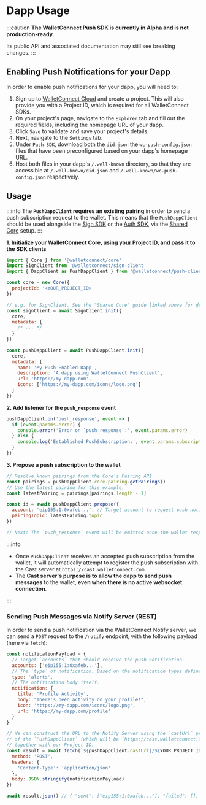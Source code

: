 # Dapp Usage

:::caution
**The WalletConnect Push SDK is currently in Alpha and is not production-ready**.

Its public API and associated documentation may still see breaking changes.
:::

## Enabling Push Notifications for your Dapp

In order to enable push notifications for your dapp, you will need to:

1. Sign up to [WalletConnect Cloud](https://cloud.walletconnect.com) and create a project. This will also provide you with a Project ID, which is required for all WalletConnect SDKs.
2. On your project's page, navigate to the `Explorer` tab and fill out the required fields, including the homepage URL of your dapp.
3. Click `Save` to validate and save your project's details.
4. Next, navigate to the `Settings` tab.
5. Under `Push SDK`, download both the `did.json` the `wc-push-config.json` files that have been preconfigured based on your dapp's homepage URL.
6. Host both files in your dapp's `/.well-known` directory, so that they are accessible at `/.well-known/did.json` and `/.well-known/wc-push-config.json` respectively.

## Usage

:::info
The **`PushDappClient` requires an existing pairing** in order to send a push subscription request to the wallet.
This means that the `PushDappClient` should be used alongside the [Sign SDK](../sign/installation.md) or the
[Auth SDK](../auth/installation.md), via the [Shared Core](../guides/shared-core.md) setup.
:::

**1. Initialize your WalletConnect Core, using [your Project ID](../../cloud/relay.md), and pass it to the SDK clients**

```javascript
import { Core } from '@walletconnect/core'
import SignClient from '@walletconnect/sign-client'
import { DappClient as PushDappClient } from '@walletconnect/push-client'

const core = new Core({
  projectId: '<YOUR_PROJECT_ID>'
})

// e.g. for SignClient. See the "Shared Core" guide linked above for details.
const signClient = await SignClient.init({
  core,
  metadata: {
    /* ... */
  }
})

const pushDappClient = await PushDappClient.init({
  core,
  metadata: {
    name: 'My Push-Enabled Dapp',
    description: 'A dapp using WalletConnect PushClient',
    url: 'https://my-dapp.com',
    icons: ['https://my-dapp.com/icons/logo.png']
  }
})
```

**2. Add listener for the `push_response` event**

```javascript
pushDappClient.on('push_response', event => {
  if (event.params.error) {
    console.error('Error on `push_response`:', event.params.error)
  } else {
    console.log('Established PushSubscription:', event.params.subscription)
  }
})
```

**3. Propose a push subscription to the wallet**

```javascript
// Resolve known pairings from the Core's Pairing API.
const pairings = pushDappClient.core.pairing.getPairings()
// Use the latest pairing for this example.
const latestPairing = pairings[pairings.length - 1]

const id = await pushDappClient.propose({
  account: 'eip155:1:0xafeb...', // Target account to request push notifications for.
  pairingTopic: latestPairing.topic
})

// Next: The `push_response` event will be emitted once the wallet responds.
```

:::info

- Once `PushDappClient` receives an accepted push subscription from the wallet, it will automatically attempt to register the push subscription with the Cast server at `https://cast.walletconnect.com`.
- The **Cast server's purpose is to allow the dapp to send push messages** to the wallet, **even when there is no active websocket connection**.

:::

### Sending Push Messages via Notify Server (REST)

In order to send a push notification via the WalletConnect Notify server, we can send a `POST` request to the `/notify` endpoint, with the following payload (here via `fetch`):

```javascript
const notificationPayload = {
  // Target `accounts` that should receive the push notification.
  accounts: ['eip155:1:0xafeb...'],
  // The `type` of notification. Based on the notification types defined in your `/.well-known/wc-push-config.json`.
  type: 'alerts',
  // The notification body itself.
  notification: {
    title: 'Profile Activity',
    body: "There's been activity on your profile!",
    icon: 'https://my-dapp.com/icons/logo.png',
    url: 'https://my-dapp.com/profile'
  }
}

// We can construct the URL to the Notify Server using the `castUrl` property
// of the `PushDappClient` (which will be `https://cast.walletconnect.com` by default),
// together with our Project ID.
const result = await fetch(`${pushDappClient.castUrl}/${YOUR_PROJECT_ID}/notify`, {
  method: 'POST',
  headers: {
    'Content-Type': 'application/json'
  },
  body: JSON.stringify(notificationPayload)
})

await result.json() // { "sent": ["eip155:1:0xafeb..."], "failed": [], "not_found": [] }
```
